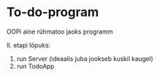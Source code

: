 # To-do-program
OOPi aine rühmatoo jaoks programm

II. etapi lõpuks:
1. run Server (ideaalis juba jookseb kuskil kaugel)
2. run TodoApp